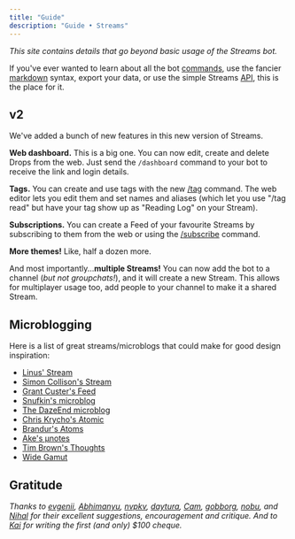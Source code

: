 ```yaml
---
title: "Guide"
description: "Guide • Streams"
---
```


*This site contains details that go beyond basic usage of the Streams bot.*

If you've ever wanted to learn about all the bot [commands](/commands), use the fancier [markdown](#markdown) syntax, export your data, or use the simple Streams [API](/api), this is the place for it.

## v2

We've added a bunch of new features in this new version of Streams. 

**Web dashboard.** This is a big one. You can now edit, create and delete Drops from the web. Just send the `/dashboard` command to your bot to receive the link and login details. 

**Tags.** You can create and use tags with the new [/tag](/commands#tag) command. The web editor lets you edit them and set names and aliases (which let you use "/tag read" but have your tag show up as "Reading Log" on your Stream).

**Subscriptions.** You can create a Feed of your favourite Streams by subscribing to them from the web or using the [/subscribe](/commands#subscribe) command.

**More themes!** Like, half a dozen more.

And most importantly...**multiple Streams!** You can now add the bot to a channel (*but not groupchats!*), and it will create a new Stream. This allows for multiplayer usage too, add people to your channel to make it a shared Stream.

<!-- 
## Features 

Non-exhaustive list of features offered by streams.place. 

| Feature | Details |
|-|-|
| **RSS feed** | Available at `your-url/rss` |
| **Protected drops** | The [/protect](/commands#protect) command hides Drops to your private Stream (*your-url/keyphrase*)|
| **Theme editor** | Use the editor at *your-url/editor/your-keyphrase* to create your own themes |
| **Search** | By both date (syntax: year-month-day), and keyword |
| **Export/migration** | The markdown for all your posts is available at *your-url/export/keyphrase* |
| **Storage for images, files and audio** | As long as they are smaller than 2MB | 
| **LaTeX** | Check out the syntax in the [Markdown](#markdown) section |

**Note:** There are [/export](/commands#export), [/rss](/commands#rss), and [/editor](/commands#editor) that will provide you with links to all those pages whnever you want them. -->


<!-- ## Privacy

In the database, your Stream is associated with your Telegram ID, which is a number that provides me with no private information. Your name, phone number and other profile data remains a secret. 

When you first create your Stream, your Telegram username is used as your username and as the Stream's title. You can easily change this, using the /newusername and /title commands. 

The transferring of messages to my bot is handled by Telegram, with whatever security protocols they have in place for their app as a whole. I can confirm that these message payloads do not contain any private information either. 

If you'd like to erase all trace of your account, [let me know](mailto:judah@joodaloop.com) and I'll get my best agents on the job. -->


<!-- ## Markdown

The original markdown spec doesn't support certain elements (highlighting and LaTeX) that I wanted Streams to have. So I've had to extend the syntax using code blocks with special inital characters.

| Element | Markup |
|-|-|
| [a cool link]() | \[a cool link\]\(https://yourcoolurl.com\) |
| **bold text** | \*\*bold text\*\* |
| _italic_ | \_\_italic\_\_ |
| <mark>highlight</mark> | \`::highlight\` or \`==highlight\` |
| <img src="/media/katex.png" class=katex-image> | \`$ latex x_{2}\` or \`\`\`$ latex x_{2}\`\`\` |
| `inline code` | \`inline code\` |
| <pre class=inline> let x = "code block" </pre> | \`\`\`let x = "code block"\`\`\` |
| ~~strikethrough~~ | \~\~strikethrough\~\~ |
| <div class=quote> To be somebody or to do something...To be or to do? Which way will you go? </div> | > To be somebody or to do something...To be or to do? Which way will you go? | -->


<!-- ## Theme Gallery

Themes are the simplest level of customization, each is different combination of fonts, highlight colors, and backgrounds. You can change between themes using the [/theme](/commands#theme) command.

### Classic
Dignified serif, plain old black & white.
![Screenshot of the Classic theme](/media/classic.jpg)

### Notebook
system-ui font, lightly-dotted background, yellow highlighting.

![Screenshot of the Notebook theme](/media/notebook.jpg)

### Dark
Avenir, easy on the eyes.
![Screenshot of the Dark theme](/media/dark.jpg)

### Royal
Georgia with red highlights.

![Screenshot of the Royal theme](/media/royal.jpg)

### Candy
Soft pink background and highlights, Avenir.

![Screenshot of the Candy theme](/media/candy.jpg)

 -->

<!-- ## Layout Gallery
Layouts control how Drops in your Stream are laid out, think of them as the structural customization vs. the ornamental features provided by themes. 

You can, of course, mix-and-match themes and layouts. The layouts here all use the Classic theme for consistency, but they look much cooler with the other themes, if you ask me.

### Classic
Horizontal on desktop, squeezes in from there. 
![Screenshot of the Classic layout](/media/classic.png)

### Feed
Half the width, twice the scroll.
![Screenshot of the Feed layout](/media/feed.png)

### Wall
Pinterest-sytle bricks in a wall.
![Screenshot of the Wall layout](/media/wall.png)

### Newspaper
Dense text, triple columns.
![Screenshot of the Newspaper layout](/media/newspaper.png)

 -->

<!-- ## Roadmap

If you don't see something here that you'd really like, feel free to tell me about it. 

- Link to other people's streams
- Set your own favicon
- Get it to work with channels (would enable collaborative streams)
- Internal linking
- A formal tagging system
- Custom domains
- Multiple streams
- Semantic search
- Table of contents 

**Note:** Some of these might become paid features. -->



## Microblogging

Here is a list of great streams/microblogs that could make for good design inspiration:

- [Linus' Stream](https://stream.thesephist.com/)
- [Simon Collison's Stream](https://colly.com/stream)
- [Grant Custer's Feed](https://feed.grantcuster.com/)
- [Snufkin's microblog](https://ocean-waves.xyz/microblog/)
- [The DazeEnd microblog](https://microblog.dazeend.org/)
- [Chris Krycho's Atomic](https://v1.microblog.chriskrycho.com/)
- [Brandur's Atoms](https://brandur.org/atoms)
- [Ake's µnotes](https://ake.neocities.org/ublog)
- [Tim Brown's Thoughts](https://tbrown.org/feed.thoughts.xml)
- [Wide Gamut](https://redalemeden.com/microblog)


## Gratitude

*Thanks to [evgenii](https://twitter.com/gene_minkov), [Abhimanyu](https://twitter.com/A_Bhimany_u), [nvpkv](https://twitter.com/nvpkv), [daytura](https://twitter.com/ArchLeucoryx), [Cam](https://twitter.com/Empathy2000), [gobborg](https://twitter.com/tamalefencer), [nobu](https://twitter.com/nobu_hibiki), and [Nihal](https://twitter.com/annihalated) for their excellent suggestions, encouragement and critique. And to [Kai](https://twitter.com/kaisoapbox) for writing the first (and only) $100 cheque.*